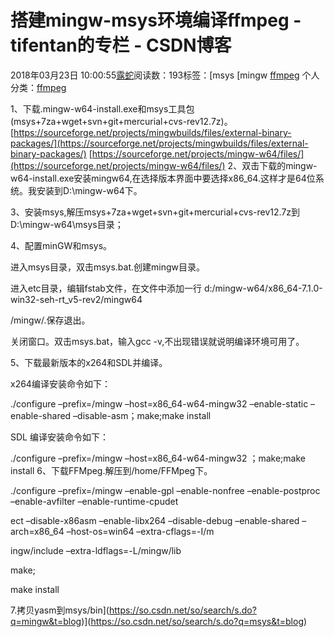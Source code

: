 # 搭建mingw-msys环境编译ffmpeg - tifentan的专栏 - CSDN博客





2018年03月23日 10:00:55[露蛇](https://me.csdn.net/tifentan)阅读数：193标签：[msys																[mingw																[ffmpeg](https://so.csdn.net/so/search/s.do?q=ffmpeg&t=blog)
个人分类：[ffmpeg](https://blog.csdn.net/tifentan/article/category/6983974)





1、下载.mingw-w64-install.exe和msys工具包(msys+7za+wget+svn+git+mercurial+cvs-rev12.7z)。 
[https://sourceforge.net/projects/mingwbuilds/files/external-binary-packages/](https://sourceforge.net/projects/mingwbuilds/files/external-binary-packages/)
[https://sourceforge.net/projects/mingw-w64/files/](https://sourceforge.net/projects/mingw-w64/files/)
2、双击下载的mingw-w64-install.exe安装mingw64,在选择版本界面中要选择x86_64.这样才是64位系统。我安装到D:\mingw-w64下。

3、安装msys,解压msys+7za+wget+svn+git+mercurial+cvs-rev12.7z到D:\mingw-w64\msys目录；

4、配置minGW和msys。

进入msys目录，双击msys.bat.创建mingw目录。

进入etc目录，编辑fstab文件，在文件中添加一行 d:/mingw-w64/x86_64-7.1.0-win32-seh-rt_v5-rev2/mingw64 

/mingw/.保存退出。

关闭窗口。双击msys.bat，输入gcc -v,不出现错误就说明编译环境可用了。

5、下载最新版本的x264和SDL并编译。 

x264编译安装命令如下： 

./configure –prefix=/mingw –host=x86_64-w64-mingw32 –enable-static –enable-shared –disable-asm；make;make install 

SDL 编译安装命令如下： 

./configure –prefix=/mingw –host=x86_64-w64-mingw32 ；make;make install
6、下载FFMpeg.解压到/home/FFMpeg下。 

./configure –prefix=/mingw –enable-gpl –enable-nonfree –enable-postproc –enable-avfilter –enable-runtime-cpudet 

ect –disable-x86asm –enable-libx264 –disable-debug –enable-shared –arch=x86_64 –host-os=win64 –extra-cflags=-I/m 

ingw/include –extra-ldflags=-L/mingw/lib 

make; 

make install 

7.拷贝yasm到msys/bin](https://so.csdn.net/so/search/s.do?q=mingw&t=blog)](https://so.csdn.net/so/search/s.do?q=msys&t=blog)




